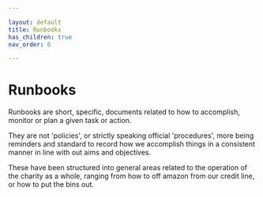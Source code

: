 ```yaml
---

layout: default
title: Runbooks
has_children: true
nav_order: 6

---
```


# Runbooks

Runbooks are short, specific, documents related to how to accomplish, monitor or plan a given task or action. 

They are not 'policies', or strictly speaking official 'procedures', more being reminders and standard to record how we accomplish things in a consistent manner in line with out aims and objectives.

These have been structured into general areas related to the operation of the charity as a whole, ranging from how to off amazon from our credit line, or how to put the bins out.
